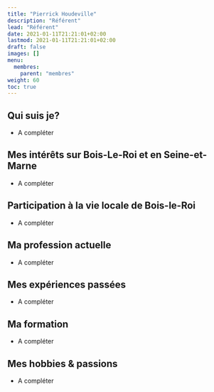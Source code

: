 ```yaml
---
title: "Pierrick Houdeville"
description: "Référent"
lead: "Référent"
date: 2021-01-11T21:21:01+02:00
lastmod: 2021-01-11T21:21:01+02:00
draft: false
images: []
menu:
  membres:
    parent: "membres"
weight: 60
toc: true
---
```


## Qui suis je?

- A compléter

## Mes intérêts sur Bois-Le-Roi et en Seine-et-Marne

- A compléter

## Participation à la vie locale de Bois-le-Roi

- A compléter

## Ma profession actuelle

- A compléter

## Mes expériences passées

- A compléter

## Ma formation

- A compléter

## Mes hobbies & passions

- A compléter